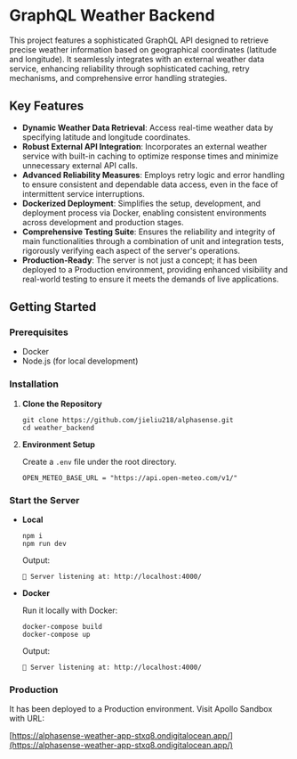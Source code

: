 # GraphQL Weather Backend

This project features a sophisticated GraphQL API designed to retrieve precise weather information based on geographical coordinates (latitude and longitude). It seamlessly integrates with an external weather data service, enhancing reliability through sophisticated caching, retry mechanisms, and comprehensive error handling strategies.

## Key Features

- **Dynamic Weather Data Retrieval**: Access real-time weather data by specifying latitude and longitude coordinates.
- **Robust External API Integration**: Incorporates an external weather service with built-in caching to optimize response times and minimize unnecessary external API calls.
- **Advanced Reliability Measures**: Employs retry logic and error handling to ensure consistent and dependable data access, even in the face of intermittent service interruptions.
- **Dockerized Deployment**: Simplifies the setup, development, and deployment process via Docker, enabling consistent environments across development and production stages.
- **Comprehensive Testing Suite**: Ensures the reliability and integrity of main functionalities through a combination of unit and integration tests, rigorously verifying each aspect of the server's operations.
- **Production-Ready**: The server is not just a concept; it has been deployed to a Production environment, providing enhanced visibility and real-world testing to ensure it meets the demands of live applications.

## Getting Started

### Prerequisites

- Docker
- Node.js (for local development)

### Installation

1. **Clone the Repository**

   ```
   git clone https://github.com/jieliu218/alphasense.git
   cd weather_backend
   ```

2. **Environment Setup**

   Create a `.env` file under the root directory.

   ```
   OPEN_METEO_BASE_URL = "https://api.open-meteo.com/v1/"
   ```

### Start the Server

- **Local**

   ```
   npm i
   npm run dev
   ```

   Output:

   ```
   🚀 Server listening at: http://localhost:4000/
   ```

- **Docker**

   Run it locally with Docker:

   ```
   docker-compose build
   docker-compose up
   ```

   Output:

   ```
   🚀 Server listening at: http://localhost:4000/
   ```

### Production

It has been deployed to a Production environment. Visit Apollo Sandbox with URL:

[https://alphasense-weather-app-stxq8.ondigitalocean.app/](https://alphasense-weather-app-stxq8.ondigitalocean.app/)
